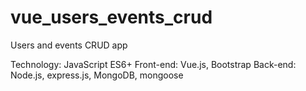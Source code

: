 # vue_users_events_crud

Users and events CRUD app

Technology:
JavaScript ES6+
Front-end: Vue.js, Bootstrap
Back-end: Node.js, express.js, MongoDB, mongoose